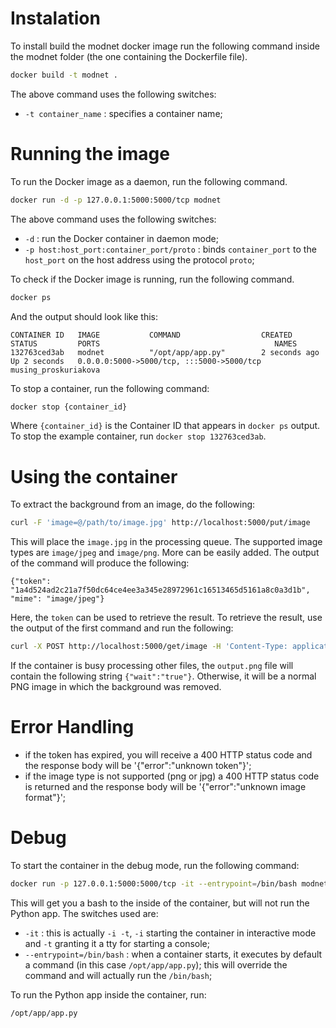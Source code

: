 # Instalation

To install build the modnet docker image run the following command inside the modnet folder (the one containing the Dockerfile file).

```sh
docker build -t modnet .
```

The above command uses the following switches:
- `-t container_name` : specifies a container name;

# Running the image

To run the Docker image as a daemon, run the following command.

```sh
docker run -d -p 127.0.0.1:5000:5000/tcp modnet
```

The above command uses the following switches:
- `-d` : run the Docker container in daemon mode;
- `-p host:host_port:container_port/proto` : binds `container_port` to the `host_port` on the host address using the protocol `proto`;

To check if the Docker image is running, run the following command.

```sh
docker ps
```

And the output should look like this:
```
CONTAINER ID   IMAGE           COMMAND                  CREATED         STATUS         PORTS                                       NAMES
132763ced3ab   modnet          "/opt/app/app.py"        2 seconds ago   Up 2 seconds   0.0.0.0:5000->5000/tcp, :::5000->5000/tcp   musing_proskuriakova
```

To stop a container, run the following command:

```sh
docker stop {container_id}
```

Where `{container_id}` is the Container ID that appears in `docker ps` output. To stop the example container, run `docker stop 132763ced3ab`.

# Using the container

To extract the background from an image, do the following:

```sh
curl -F 'image=@/path/to/image.jpg' http://localhost:5000/put/image
```

This will place the `image.jpg` in the processing queue. The supported image types are `image/jpeg` and `image/png`. More can be easily added. The output of the command will produce the following:

```
{"token": "1a4d524ad2c21a7f50dc64ce4ee3a345e28972961c16513465d5161a8c0a3d1b", "mime": "image/jpeg"}
```

Here, the `token` can be used to retrieve the result. To retrieve the result, use the output of the first command and run the following:

```sh
curl -X POST http://localhost:5000/get/image -H 'Content-Type: application/json' -d '{"token": "1a4d524ad2c21a7f50dc64ce4ee3a345e28972961c16513465d5161a8c0a3d1b", "mime": "image/jpeg"}' --output /path/to/output.png
```

If the container is busy processing other files, the `output.png` file will contain the following string `{"wait":"true"}`. Otherwise, it will be a normal PNG image in which the background was removed.

# Error Handling

- if the token has expired, you will receive a 400 HTTP status code and the response body will be '{"error":"unknown token"}';
- if the image type is not supported (png or jpg) a 400 HTTP status code is returned and the response body will be '{"error":"unknown image format"}';

# Debug

To start the container in the debug mode, run the following command:

```sh
docker run -p 127.0.0.1:5000:5000/tcp -it --entrypoint=/bin/bash modnet
```

This will get you a bash to the inside of the container, but will not run the Python app. The switches used are:
- `-it` : this is actually `-i -t`, `-i` starting the container in interactive mode and `-t` granting it a tty for starting a console;
- `--entrypoint=/bin/bash` : when a container starts, it executes by default a command (in this case `/opt/app/app.py`); this will override the command and will actually run the `/bin/bash`;

To run the Python app inside the container, run:

```sh
/opt/app/app.py
```